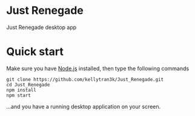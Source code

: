 # Just Renegade

Just Renegade desktop app

# Quick start

Make sure you have [Node.js](https://nodejs.org) installed, then type the following commands

```
git clone https://github.com/kellytran3k/Just_Renegade.git
cd Just_Renegade
npm install
npm start
```

...and you have a running desktop application on your screen.
